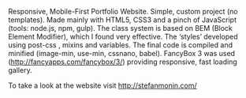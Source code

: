 Responsive, Mobile-First Portfolio Website. Simple, custom project (no templates). Made mainly with HTML5, CSS3 and a pinch of JavaScript (tools: node.js, npm, gulp). The class system is based on BEM (Block Element Modifier), which I found very effective. The ‘styles’ developed using post-css , mixins and variables. The final code is compiled and minified (image-min, use-min, cssnano, babel). 
FancyBox 3 was used (http://fancyapps.com/fancybox/3/) providing responsive, fast loading gallery.  

To take a look at the website visit http://stefanmonin.com/
